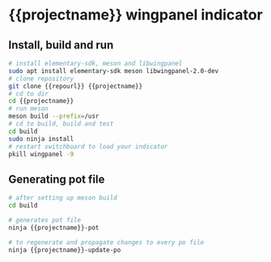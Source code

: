 # {{projectname}} wingpanel indicator

## Install, build and run

```bash
# install elementary-sdk, meson and libwingpanel
sudo apt install elementary-sdk meson libwingpanel-2.0-dev
# clone repository
git clone {{repourl}} {{projectname}}
# cd to dir
cd {{projectname}}
# run meson
meson build --prefix=/usr
# cd to build, build and test
cd build
sudo ninja install
# restart switchboard to load your indicator
pkill wingpanel -9
```

## Generating pot file

```bash
# after setting up meson build
cd build

# generates pot file
ninja {{projectname}}-pot

# to regenerate and propagate changes to every po file
ninja {{projectname}}-update-po
```
